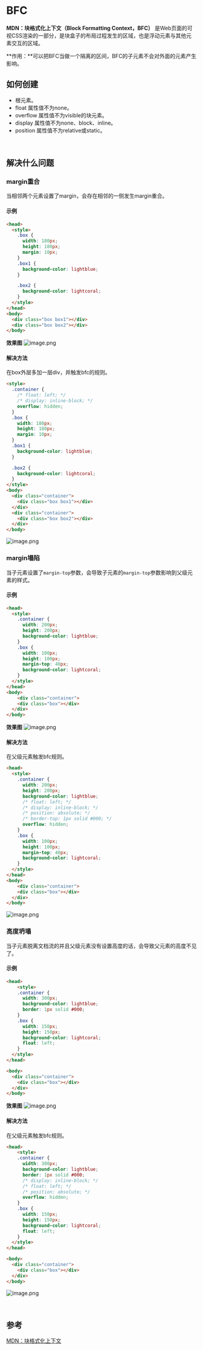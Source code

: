 # BFC

**MDN：块格式化上下文（Block Formatting Context，BFC）** 是Web页面的可视CSS渲染的一部分，是块盒子的布局过程发生的区域，也是浮动元素与其他元素交互的区域。
​

**作用：**可以把BFC当做一个隔离的区间，BFC的子元素不会对外面的元素产生影响。
​

## 如何创建


- <html>根元素。
- float 属性值不为none。
- overflow 属性值不为visible的块元素。
- display 属性值不为none、block、inline。
- position 属性值不为relative或static。

​

## 解决什么问题


### margin重合
当相邻两个元素设置了margin，会存在相邻的一侧发生margin重合。
#### 
#### 示例
```html
<head>
  <style>
    .box {
      width: 180px;
      height: 180px;
      margin: 10px;
    }
    .box1 {
      background-color: lightblue;
    }

    .box2 {
      background-color: lightcoral;
    }
  </style>
</head>
<body>
  <div class="box box1"></div>
  <div class="box box2"></div>
</body>
```
**效果图**
![image.png](https://cdn.nlark.com/yuque/0/2021/png/210664/1635411914000-4e206acf-cef7-4bb3-95a2-50c2ce9e605e.png#clientId=uf3cdc16c-067a-4&from=paste&height=352&id=u967612c5&margin=%5Bobject%20Object%5D&name=image.png&originHeight=488&originWidth=1034&originalType=binary&ratio=1&size=88037&status=done&style=none&taskId=uc569aff5-ba18-4f92-8d49-1257fbc5e0b&width=746)


#### 解决方法
在box外层多加一层div，并触发bfc的规则。
```html
<style>
  .container {
    /* float: left; */
    /* display: inline-block; */
    overflow: hidden;
  }
  .box {
    width: 180px;
    height: 180px;
    margin: 10px;
  }
  .box1 {
    background-color: lightblue;
  }

  .box2 {
    background-color: lightcoral;
  }
</style>
<body>
  <div class="container">
    <div class="box box1"></div>
  </div>
  <div class="container">
    <div class="box box2"></div>
  </div>
</body>
```
![image.png](https://cdn.nlark.com/yuque/0/2021/png/210664/1635412194104-bdac70d7-e1aa-4eae-a5de-ae1e0024e01b.png#clientId=uf3cdc16c-067a-4&from=paste&height=448&id=u095af6e9&margin=%5Bobject%20Object%5D&name=image.png&originHeight=544&originWidth=908&originalType=binary&ratio=1&size=88230&status=done&style=none&taskId=ua1ea6ffc-e34a-4157-a864-88345040c9b&width=747)


### margin塌陷
当子元素设置了`margin-top`参数，会导致子元素的`margin-top`参数影响到父级元素的样式。


#### 示例
```html
<head>
  <style>
    .container {
      width: 200px;
      height: 200px;
      background-color: lightblue;
    }
    .box {
      width: 100px;
      height: 100px;
      margin-top: 40px;
      background-color: lightcoral;
    }
  </style>
</head>
<body>
	<div class="container">
    <div class="box"></div>
  </div>
</body>
```
**效果图**
![image.png](https://cdn.nlark.com/yuque/0/2021/png/210664/1635413691982-99f95195-425f-4f62-a1dc-8952820a7718.png#clientId=ua35b58f3-fa23-4&from=paste&height=374&id=u95261dcc&margin=%5Bobject%20Object%5D&name=image.png&originHeight=430&originWidth=859&originalType=binary&ratio=1&size=75458&status=done&style=none&taskId=ua83247b9-52f4-4af2-9a71-7baff614876&width=747.5)


#### 解决方法
在父级元素触发bfc规则。
```html
<head>
  <style>
    .container {
      width: 200px;
      height: 200px;
      background-color: lightblue;
      /* float: left; */
      /* display: inline-block; */
      /* position: absolute; */
      /* border-top: 1px solid #000; */
      overflow: hidden;
    }
    .box {
      width: 100px;
      height: 100px;
      margin-top: 40px;
      background-color: lightcoral;
    }
  </style>
</head>
<body>
	<div class="container">
    <div class="box"></div>
  </div>
</body>
```
![image.png](https://cdn.nlark.com/yuque/0/2021/png/210664/1635413912909-79cbfdf6-49bc-4f37-b19d-d7f0a4a4e633.png#clientId=ua35b58f3-fa23-4&from=paste&height=386&id=ub0bdea3e&margin=%5Bobject%20Object%5D&name=image.png&originHeight=495&originWidth=957&originalType=binary&ratio=1&size=76854&status=done&style=none&taskId=ud7bf9aea-e52e-4f37-b683-50e14b7f8fd&width=745.5)
​

### 高度坍塌
当子元素脱离文档流的并且父级元素没有设置高度的话，会导致父元素的高度不见了。


#### 示例
```html
<head>
	<style>
    .container {
      width: 300px;
      background-color: lightblue;
      border: 1px solid #000;
    }
    .box {
      width: 150px;
      height: 150px;
      background-color: lightcoral;
      float: left;
    }
  </style>
</head>

<body>
  <div class="container">
    <div class="box"></div>
  </div>
</body>
```
**效果图**
![image.png](https://cdn.nlark.com/yuque/0/2021/png/210664/1635414595484-5a759b02-f7b7-4aa2-9f01-fa461cf69a8b.png#clientId=u92f4bcd8-041c-4&from=paste&height=344&id=u1f384942&margin=%5Bobject%20Object%5D&name=image.png&originHeight=409&originWidth=890&originalType=binary&ratio=1&size=72905&status=done&style=none&taskId=ufb7c3853-68a6-496d-be83-908558ed075&width=748)
#### 解决方法
在父级元素触发bfc规则。
```html
<head>
	<style>
    .container {
      width: 300px;
      background-color: lightblue;
      border: 1px solid #000;
      /* display: inline-block; */
      /* float: left; */
      /* position: absolute; */
      overflow: hidden;
    }
    .box {
      width: 150px;
      height: 150px;
      background-color: lightcoral;
      float: left;
    }
  </style>
</head>

<body>
  <div class="container">
    <div class="box"></div>
  </div>
</body>
```
![image.png](https://cdn.nlark.com/yuque/0/2021/png/210664/1635415282158-5cd54288-f582-4688-94e7-e7a1c93d14a1.png#clientId=u92f4bcd8-041c-4&from=paste&height=398&id=ub878e407&margin=%5Bobject%20Object%5D&name=image.png&originHeight=514&originWidth=965&originalType=binary&ratio=1&size=75417&status=done&style=none&taskId=u4df4a809-f9ac-4966-be4b-7892c114839&width=746.5)
​

​

## 参考
[MDN：块格式化上下文](https://developer.mozilla.org/zh-CN/docs/Web/Guide/CSS/Block_formatting_context)


